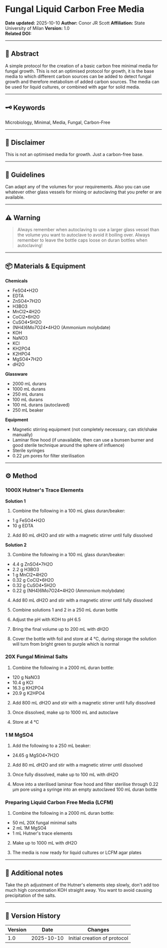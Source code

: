 # Fungal Liquid Carbon Free Media

**Date updated:** 2025-10-10
**Author:** Conor JR Scott
**Affiliation:** State University of Milan
**Version:** 1.0  
**Related DOI:**  

---

## 🧪 Abstract
A simple protocol for the creation of a basic carbon free minimal media for fungal growth. This is not an optimised protocol for growth, it is the base media to which different carbon sources can be added to detect fungal growth and therefore metabolism of added carbon sources. The media can be used for liquid cultures, or combined with agar for solid media.

---

## 🗝️ Keywords

Microbiology, Minimal, Media, Fungal, Carbon-Free

---

## 📣 Disclaimer

This is not an optimised media for growth. Just a carbon-free base.

---

## 🧭 Guidelines

Can adapt any of the volumes for your requirements. Also you can use whatever other glass vessels for mixing or autoclaving that you prefer or are available.

---

## ⚠️ Warning

> Always remember when autoclaving to use a larger glass vessel than the volume you want to autoclave to avoid it boiling over.
> Always remember to leave the bottle caps loose on duran bottles when autoclaving!

---

## 📦 Materials & Equipment
**Chemicals**
- FeSO4•H2O
- EDTA
- ZnSO4•7H2O
- H3BO3
- MnCl2•4H2O
- CoCl2•6H2O
- CuSO4•5H2O
- (NH4)6Mo7O24•4H2O (Ammonium molybdate)
- KOH
- NaNO3
- KCl
- KH2PO4
- K2HPO4
- MgSO4•7H2O
- dH2O

**Glassware**
- 2000 mL durans
- 1000 mL durans
- 250 mL durans
- 100 mL durans
- 100 mL durans (autoclaved)
- 250 mL beaker

**Equipment**
- Magnetic stirring equipment (not completely necessary, can stir/shake manually)
- Laminar flow hood (if unavailable, then can use a bunsen burner and good sterile technique around the sphere of influence)
- Sterile syringes
- 0.22 μm pores for filter sterilisation

---

## ⚙️ Method

### 1000X Hutner's Trace Elements

**Solution 1**

1. Combine the following in a 100 mL glass duran/beaker:
  - 1 g FeSO4•H2O
  - 10 g EDTA

2. Add 80 mL dH2O and stir with a magnetic stirrer until fully dissolved

**Solution 2**

3. Combine the following in a 100 mL glass duran/beaker:
  - 4.4 g ZnSO4•7H2O
  - 2.2 g H3BO3
  - 1 g MnCl2•4H2O
  - 0.32 g CoCl2•6H2O
  - 0.32 g CuSO4•5H2O
  - 0.22 g (NH4)6Mo7O24•4H2O (Ammonium molybdate)

4. Add 80 mL dH2O and stir with a magnetic stirrer until fully dissolved

5. Combine solutions 1 and 2 in a 250 mL duran bottle

6. Adjust the pH with KOH to pH 6.5

7. Bring the final volume up to 200 mL with dH2O

8. Cover the bottle with foil and store at 4 °C, during storage the solution will turn from bright green to purple which is normal

### 20X Fungal Minimal Salts

1. Combine the following in a 2000 mL duran bottle:
  - 120 g NaNO3
  - 10.4 g KCl
  - 16.3 g KH2PO4
  - 20.9 g K2HPO4

2. Add 800 mL dH2O and stir with a magnetic stirrer until fully dissolved

3. Once dissolved, make up to 1000 mL and autoclave

4. Store at 4 °C

### 1 M MgSO4

1. Add the following to a 250 mL beaker:
  - 24.65 g MgSO4•7H2O

2. Add 80 mL dH2O and stir with a magnetic stirrer until dissolved

3. Once fully dissolved, make up to 100 mL with dH2O

4. Move into a sterilised laminar flow hood and filter sterilise through 0.22 μm pore using a syringe into an empty autoclaved 100 mL duran bottle

### Preparing Liquid Carbon Free Media (LCFM)

1. Combine the following in a 2000 mL duran bottle:
  - 50 mL 20X fungal minimal salts
  - 2 mL 1M MgSO4
  - 1 mL Hutner's trace elements

2. Make up to 1000 mL with dH2O

3. The media is now ready for liquid cultures or LCFM agar plates
---

## 🧾 Additional notes ##

Take the ph adjustment of the Hutner's elements step slowly, don't add too much high concentration KOH straight away. You want to avoid causing precipitation of the salts.

---

## 🧠 Version History

| Version | Date | Changes |
|----------|------|----------|
| 1.0 | 2025-10-10 | Initial creation of protocol |
